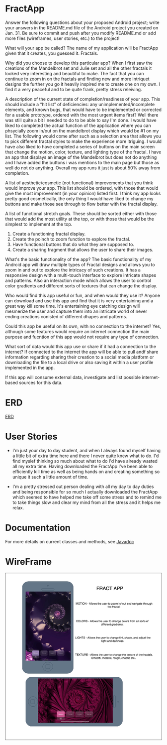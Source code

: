 # FractApp

Answer the following questions about your proposed Android project; write your answers in the README.md file
of the Android project you created on Jan. 31. Be sure to commit and push after you modify README.md or add more files
(wireframes, user stories, etc.) to the project!

What will your app be called? 
The name of my application will be FractApp given that it creates, you guessed it. Fractals.

Why did you choose to develop this particular app? When I first saw the creations of the Mandelbrot set and Julie set and all the other fractals it looked very interesting and beautiful to make. The fact that you can continue to zoom in on the fractals and finding new and more intriquet designs the further you go it heavily inspired me to create one on my own. I find it a very peaceful and to be quite frank, pretty stress releiving.

A description of the current state of completion/readiness of your app. This should include a “hit list” of deficiencies: any unimplemented/incomplete elements, and known bugs, that would have to be implemented or corrected for a usable prototype, ordered with the most urgent items first? Well there was still quite a bit I needed to do to be able to say I'm done. I would have liked to completed the actual function of the application where you can phsycially zoom in/out on the mandelbrot display which would be #1 on my list. The following would come after such as a selection area that allows you to pick different fractal styles to make the experience more itriguing. I would have also liked to have completed a series of buttons on the main screen that change the motion, color, texture, and lighting type of the fractal. I have an app that displays an image of the Mandelbrot but does not do anything and I have added the buttons i was mentions to the main page but those as well do not do anything. Overall my app runs it just is about 50% away from completion.

A list of aesthetic/cosmetic (not functional) improvements that you think would improve your app. This list should be ordered, with those that would give the most improvement (in your opinion) listed first. I think my app looks pretty good cosmetically, the only thing I would have liked to change my buttons and make those see through to flow better with the fractal display.

A list of functional stretch goals. These should be sorted either with those that would add the most utility at the top, or with those that would be the simplest to implement at the top. 
1. Create a functioning fractal display.
2. Create the poinch to zoom function to explore the fractal.
3. Have functional buttons that do what they are supposed to.
4. Create a sharing fragment that allows the user to share their images.

What's the basic functionality of the app? The basic functionality of my Android app will draw multiple types of Fractal designs and allows you to zoom in and out to explore the intricacy of such creations. It has a responsive design with a multi-touch interface to explore intricate shapes and patterns. Also an interaction mode which allows the user to control color gradients and different sorts of textures that can change the display. 

Who would find this app useful or fun, and when would they use it? Anyone can download and use this app and find that it is very entertaining and a great way kill some time. It's entertaining eye catching design will mesmerize the user and capture them into an intricate world of never ending creations conisted of different dhapes and patterns.

Could this app be useful on its own, with no connection to the internet? Yes, although some features would require an internet connection the main purpose and fucntion of this app would not require any type of connection.

What sort of data would this app use or share if it had a connection to the internet? If connected to the internet the app will be able to pull andf share information regarding sharing their creation to a social media platform or downloading the file to a local drive or also saving it within a user profile implemented in the app. 

If this app will consume external data, investigate and list possible internet-based sources for this data.

# ERD
[ERD](TheRealERD.pdf)

# User Stories

* I'm just your day to day student, and when I always found myself having a little bit of extra time here and there I never quite knew what to do. I'd find myslef thinking so much about what to do I'd have already wasted all my extra time. Having downloaded the FractApp I've been able to efficiently kill time as well as being hands on and creating something so unique it such a little amount of time. 

* I'm a pretty stressed out person dealing with all my day to day duties and being responsible for so much I actually downloaded the FractApp which seemed to have helped me take off some stress and to remind me to take things slow and clear my mind from all the stress and it helps me relax.

# Documentation
For more details on current classes and methods, see [Javadoc](docs/api/)

# WireFrame
![WireFrame](WireFrame.png)

